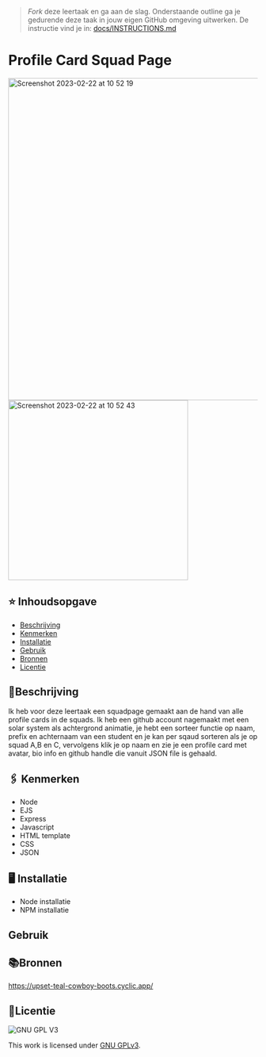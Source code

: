 > _Fork_ deze leertaak en ga aan de slag. Onderstaande outline ga je gedurende deze taak in jouw eigen GitHub omgeving uitwerken. De instructie vind je in: [docs/INSTRUCTIONS.md](docs/INSTRUCTIONS.md)

# Profile Card Squad Page 
<img width="650" alt="Screenshot 2023-02-22 at 10 52 19" src="https://user-images.githubusercontent.com/94745953/220585128-55137550-1db7-4167-a6eb-47b5a1fd7fcb.png">

<img width="363" alt="Screenshot 2023-02-22 at 10 52 43" src="https://user-images.githubusercontent.com/94745953/220588443-34749d94-339c-4369-9263-61cc61e9622c.png">


## ⭐️ Inhoudsopgave

  * [Beschrijving](#beschrijving)
  * [Kenmerken](#kenmerken)
  * [Installatie](#installatie)
  * [Gebruik](#gebruik)
  * [Bronnen](#bronnen)
  * [Licentie](#licentie)

## 📝Beschrijving
Ik heb voor deze leertaak een squadpage gemaakt aan de hand van alle profile cards in de squads. Ik heb een github account nagemaakt met een solar system als achtergrond animatie, je hebt een sorteer functie op naam, prefix en achternaam van een student en je kan per sqaud sorteren als je op squad A,B en C, vervolgens klik je op naam en zie je een profile card met avatar, bio info en github handle die vanuit JSON file is gehaald. 

## 🖇 Kenmerken
- Node
- EJS
- Express
- Javascript
- HTML template
- CSS
- JSON 

## 🖥 Installatie
- Node installatie
- NPM installatie
## Gebruik



## 📚Bronnen
https://upset-teal-cowboy-boots.cyclic.app/

## 🔎Licentie

![GNU GPL V3](https://www.gnu.org/graphics/gplv3-127x51.png)

This work is licensed under [GNU GPLv3](./LICENSE).
